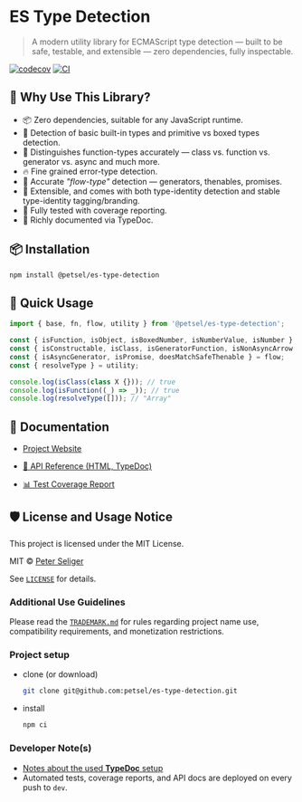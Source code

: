 # ES Type Detection

> A modern utility library for ECMAScript type detection — built to be safe, testable, and extensible — zero dependencies, fully inspectable.

<!--[![codecov](https://codecov.io/gh/petsel/es-type-detection/branch/dev/graph/badge.svg)](https://codecov.io/gh/petsel/es-type-detection) [![CI](https://github.com/petsel/es-type-detection/actions/workflows/deploy.yml/badge.svg)](https://github.com/petsel/es-type-detection/actions/workflows/deploy.yml)-->

[![codecov](https://codecov.io/gh/petsel/es-type-detection/branch/dev/graph/badge.svg)](https://codecov.io/gh/petsel/es-type-detection) [![CI](https://github.com/petsel/es-type-detection/actions/workflows/deploy.yml/badge.svg)](https://github.com/petsel/es-type-detection/actions)

## 🎁 Why Use This Library?

- 📦 Zero dependencies, suitable for any JavaScript runtime.
- 🔢 Detection of basic built-in types and primitive vs boxed types detection.
- 🧠 Distinguishes function-types accurately — class vs. function vs. generator vs. async and much more.
- 🔥 Fine grained error-type detection.
- 🌊 Accurate _"flow-type"_ detection — generators, thenables, promises.
- 🧩 Extensible, and comes with both type-identity detection and stable type-identity tagging/branding.
- 🧪 Fully tested with coverage reporting.
- 📘 Richly documented via TypeDoc.

## 📦 Installation

```bash
npm install @petsel/es-type-detection
```

## 🚀 Quick Usage

```js
import { base, fn, flow, utility } from '@petsel/es-type-detection';

const { isFunction, isObject, isBoxedNumber, isNumberValue, isNumber } = base;
const { isConstructable, isClass, isGeneratorFunction, isNonAsyncArrow } = fn;
const { isAsyncGenerator, isPromise, doesMatchSafeThenable } = flow;
const { resolveType } = utility;

console.log(isClass(class X {})); // true
console.log(isFunction((_) => _)); // true
console.log(resolveType([])); // "Array"
```

## 📘 Documentation

- [Project Website](https://petsel.github.io/es-type-detection/)

- [📘 API Reference (HTML, TypeDoc)](https://petsel.github.io/es-type-detection/api/html/index.html)
- [📊 Test Coverage Report](https://petsel.github.io/es-type-detection/coverage/index.html)
<!--[📄 API Docs (Markdown Export)](https://petsel.github.io/es-type-detection/api/markdown/modules.md)-->

## 🛡 License and Usage Notice

This project is licensed under the MIT License.

MIT © [Peter Seliger](https://github.com/petsel)

See [`LICENSE`](./LICENSE) for details.

### Additional Use Guidelines

Please read the [`TRADEMARK.md`](./TRADEMARK.md) for rules regarding project name use, compatibility requirements, and monetization restrictions.

### Project setup

- clone (or download)
  ```bash
  git clone git@github.com:petsel/es-type-detection.git
  ```
- install
  ```bash
  npm ci
  ```

### Developer Note(s)

- [Notes about the used **TypeDoc** setup](./README_typedoc.md)
- Automated tests, coverage reports, and API docs are deployed on every push to `dev`.

